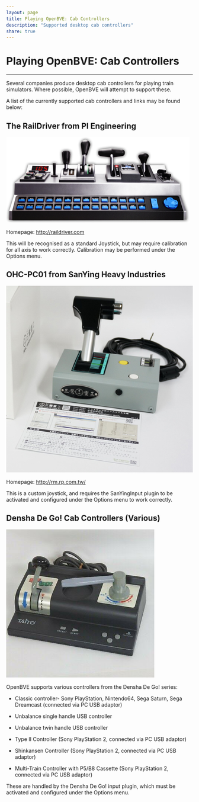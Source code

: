 ```yaml
---
layout: page
title: Playing OpenBVE: Cab Controllers
description: "Supported desktop cab controllers"
share: true
---
```


# Playing OpenBVE: Cab Controllers

---

Several companies produce desktop cab controllers for playing train simulators. 
Where possible, OpenBVE will attempt to support these.

A list of the currently supported cab controllers and links may be found below:


## The RailDriver from PI Engineering

<img src="/images/rd.desktop.home.jpg" alt="The RailDriver">

Homepage:
<a href="http://raildriver.com/">http://raildriver.com</a>

This will be recognised as a standard Joystick, but may require calibration for all axis to work correctly.
Calibration may be performed under the Options menu.

## OHC-PC01 from SanYing Heavy Industries

<img src="/images/OHC-PC01.jpg" alt="The OH-PC01">

Homepage:
<a href="http://rm.rp.com.tw/">http://rm.rp.com.tw/</a>

This is a custom joystick, and requires the SanYingInput plugin to be activated and configured under the Options menu to work correctly.

## Densha De Go! Cab Controllers (Various)

<img src="/images/Densha.jpg" alt="Densha De Go! Cab Controller">

OpenBVE supports various controllers from the Densha De Go! series:

* Classic controller- Sony PlayStation, Nintendo64, Sega Saturn, Sega Dreamcast (connected via PC USB adaptor)

* Unbalance single handle USB controller

* Unbalance twin handle USB controller

* Type II Controller (Sony PlayStation 2, connected via PC USB adaptor)

* Shinkansen Controller (Sony PlayStation 2, connected via PC USB adaptor)

* Multi-Train Controller with P5/B8 Cassette (Sony PlayStation 2, connected via PC USB adaptor)

These are handled by the Densha De Go! input plugin, which must be activated and configured under the Options menu.